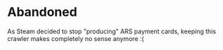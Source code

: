 # Abandoned

As Steam decided to stop "producing" ARS payment cards, keeping this crawler makes completely no sense anymore :(

